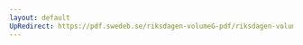 ```yaml
---
layout: default
UpRedirect: https://pdf.swedeb.se/riksdagen-volumeG-pdf/riksdagen-volumeG-pdf/data/1975/reg_1975__reg_01/reg_1975__reg_01_0231.pdf
---
```

